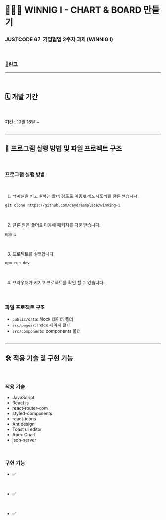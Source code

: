 # 👩🏻‍💻 WINNIG I - CHART & BOARD 만들기

### JUSTCODE 6기 기업협업 2주차 과제 (WINNIG I)

<br />

### **[📌링크]()**

---

<br />

## 🗓 개발 기간

<br />

**기간** : 10월 18일 ~
<br />
<br />

---

## 🚧 프로그램 실행 방법 및 파일 프로젝트 구조

  <br />

### 프로그램 실행 방법

<br />

1.  터미널을 키고 원하는 폴더 경로로 이동해 레포지토리를 클론 받습니다.

```
git clone https://github.com/daydreamplace/winning-i
```

<br />

2.  클론 받은 폴더로 이동해 패키지를 다운 받습니다.

```
npm i
```

<br />

3.  프로젝트를 실행합니다.

```
npm run dev
```

<br />

4. 브라우저가 켜지고 프로젝트를 확인 할 수 있습니다.
   <br />
   <br />
   <br />

### 파일 프로젝트 구조

- `public/data`: Mock 데이터 폴더
- `src/pages/`: Index 페이지 폴더
- `src/components`: components 폴더
  <br />
  <br />

---

## 🛠 적용 기술 및 구현 기능

<br />

### 적용 기술

- JavaScript
- React.js
- react-router-dom
- styled-components
- react-icons
- Ant design
- Toast ui editor
- Apex Chart
- json-server

<br />

### 구현 기능

- ✅

  <br />

- ✅

  <br />

- ✅

  <br />
